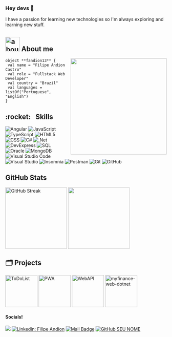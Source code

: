 ### Hey devs 👋

I have a passion for learning new technologies so I'm always exploring and learning new stuff.

## <img width="45" alt="about" src="https://raw.github.com/elizarov/elizarov/master/about.png"> About me

<img align="right" width="300" src="https://i2.wp.com/allhtaccess.info/wp-content/uploads/2018/03/programming.gif?fit=1281%2C716&ssl=1" />

```
object **fandion13** {
 val name = "Filipe Andion Castro"
 val role = "Fullstack Web Developer"
 val country = "Brazil"
 val languages = listOf("Portuguese", "English") 
}
```

<h2> :rocket: &nbsp; Skills </h2>

  ![Angular](https://img.shields.io/badge/-Angular-333333?style=flat&logo=angular)
  ![JavaScript](https://img.shields.io/badge/-JavaScript-333333?style=flat&logo=javascript)
  ![TypeScript](https://img.shields.io/badge/TypeScript-007ACC.svg?logo=typescript&logoColor=white)
  ![HTML5](https://img.shields.io/badge/HTML-E34F26.svg?logo=html5&logoColor=white)
  ![CSS](https://img.shields.io/badge/CSS-1572B6.svg?logo=css3&logoColor=white)
  ![C#](https://custom-icon-badges.demolab.com/badge/C%23-68217A.svg?logo=cs2&logoColor=white)
  ![.Net](https://img.shields.io/badge/.Net-5C2D91?logo=.net&logoColor=white")
  ![DevExpress](https://img.shields.io/badge/-DevExpress-333333?style=flat&logo=devexpress)
  ![SQL](https://custom-icon-badges.demolab.com/badge/SQL-025E8C.svg?logo=database&logoColor=white)
  ![Oracle](https://img.shields.io/badge/Oracle-F00000.svg?logo=oracle&logoColor=white)
  ![MongoDB](https://img.shields.io/badge/MongoDB-4ea94b.svg?logo=mongodb&logoColor=white)
  ![Visual Studio Code](https://img.shields.io/badge/Visual%20Studio%20Code-0078d7.svg?logo=visual-studio-code&logoColor=white)
  ![Visual Studio](https://img.shields.io/badge/Visual%20Studio-5C2D91?style=flat&logo=visual-studio&logoColor=007ACC&background)
  ![Insomnia](https://img.shields.io/badge/-Insomnia-333333?style=flat&logo=insomnia)
  ![Postman](https://img.shields.io/badge/Postman-333333?logo=postman&logoColor=white")
  ![Git](https://img.shields.io/badge/Git-F05033.svg?logo=git&logoColor=white)
  ![GitHub](https://img.shields.io/badge/GitHub-333333.svg?logo=github&logoColor=white)
  
## **GitHub Stats**
<a href="https://github.com/fandion13"><img align="center" src="https://streak-stats.demolab.com?user=fandion13&theme=react&hide_border=true" alt="GitHub Streak" height="192px" /></a>
<a href="https://github.com/fandion13"><img align="center" src="https://github-readme-stats.vercel.app/api/top-langs/?username=fandion13&langs_count=8&layout=compact&theme=react&hide_border=true" height="192px"/></a>

## 🗂️ **Projects**

<p align="left">
<a href="https://github.com/fandion13/ToDoList"><img height="100px" src="https://github-readme-stats.vercel.app/api/pin/?username=fandion13&repo=ToDoList&show_icons=true&line_height=27&title_color=6aa6f8&text_color=8a919a&icon_color=6aa6f8&bg_color=22272e&hide_border=true" alt="ToDoList"/></a>
<a href="https://github.com/fandion13/PWA"><img height="100px" src="https://github-readme-stats.vercel.app/api/pin/?username=fandion13&repo=PWA&show_icons=true&line_height=27&title_color=6aa6f8&text_color=8a919a&icon_color=6aa6f8&bg_color=22272e&hide_border=true" alt="PWA"/></a>
<a href="https://github.com/fandion13/WebAPI"><img height="100px" src="https://github-readme-stats.vercel.app/api/pin/?username=fandion13&repo=WebAPI&show_icons=true&line_height=27&title_color=6aa6f8&text_color=8a919a&icon_color=6aa6f8&bg_color=22272e&hide_border=true" alt="WebAPI"/></a>
<a href="https://github.com/fandion13/myfinance-web-dotnet"><img height="100px" src="https://github-readme-stats.vercel.app/api/pin/?username=fandion13&repo=myfinance-web-dotnet&show_icons=true&line_height=27&title_color=6aa6f8&text_color=8a919a&icon_color=6aa6f8&bg_color=22272e&hide_border=true" alt="myfinance-web-dotnet"/></a>
</p>

#### Socials!

[![](https://visitor-badge.laobi.icu/badge?page_id=fandion13.fandion13)](https://visitor-badge.laobi.icu/badge?page_id=fandion13.fandion13)
[![Linkedin: Filipe Andion](https://img.shields.io/badge/-LinkedIn-blue?style=flat-square&logo=Linkedin&logoColor=white&link=https://www.linkedin.com/in/filipe-andion-b810a0253/)](https://www.linkedin.com/in/filipe-andion-b810a0253/)
[![Mail Badge](https://img.shields.io/badge/-gmail-c14438?style=flat&logo=Gmail&logoColor=white&link=mailto:fandion13@gmail.com)](mailto:fandion13@gmail.com)
[![GitHub SEU NOME]( https://img.shields.io/github/followers/fandion13?label=follow&style=social)](https://github.com/fandion13)
